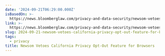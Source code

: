 ```yaml
---
date: '2024-09-21T06:29:00.000Z'
isBasedOn: >-
  https://news.bloomberglaw.com/privacy-and-data-security/newsom-vetoes-california-privacy-opt-out-feature-for-browsers
link: >-
  https://news.bloomberglaw.com/privacy-and-data-security/newsom-vetoes-california-privacy-opt-out-feature-for-browsers
slug: 2024-09-21-newsom-vetoes-california-privacy-opt-out-feature-for-browsers
tags:
  - privacy
title: Newsom Vetoes California Privacy Opt-Out Feature for Browsers
---
```

 
